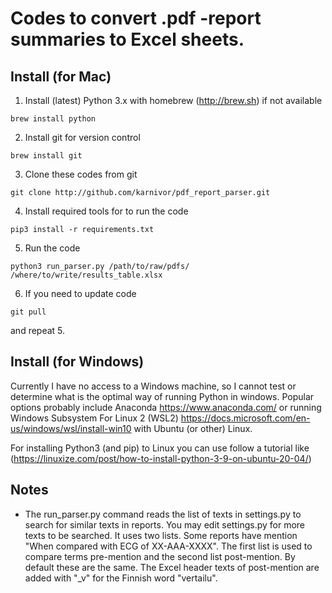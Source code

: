 # Codes to convert .pdf -report summaries to Excel sheets.
## Install (for Mac)
1. Install (latest) Python 3.x with homebrew (http://brew.sh) if not available
```console
brew install python
```
2. Install git for version control
```console
brew install git
```
3. Clone these codes from git
```console
git clone http://github.com/karnivor/pdf_report_parser.git
```
4. Install required tools for to run the code 
```console
pip3 install -r requirements.txt
```
5. Run the code
```console
python3 run_parser.py /path/to/raw/pdfs/ /where/to/write/results_table.xlsx
```
6. If you need to update code
```console
git pull
```
and repeat 5.

## Install (for Windows)

Currently I have no access to a Windows machine, so I cannot test or determine what is the optimal way of running Python in windows. Popular options probably include Anaconda https://www.anaconda.com/ or running Windows Subsystem For Linux 2 (WSL2) https://docs.microsoft.com/en-us/windows/wsl/install-win10 with Ubuntu (or other) Linux.

For installing Python3 (and pip) to Linux you can use follow a tutorial like (https://linuxize.com/post/how-to-install-python-3-9-on-ubuntu-20-04/)

## Notes
- The run_parser.py command reads the list of texts in settings.py to search for similar texts in reports. You may edit settings.py for more texts to be searched. It uses two lists. Some reports have mention "When compared with ECG of XX-AAA-XXXX". The first list is used to compare terms pre-mention and the second list post-mention. By default these are the same. The Excel header texts of post-mention are added with "_v" for the Finnish word "vertailu".
